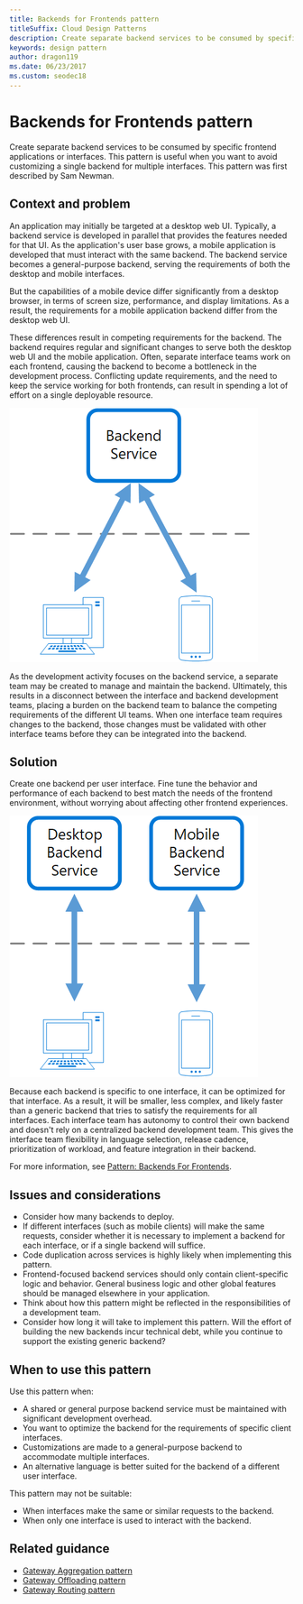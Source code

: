 ```yaml
---
title: Backends for Frontends pattern
titleSuffix: Cloud Design Patterns
description: Create separate backend services to be consumed by specific frontend applications or interfaces.
keywords: design pattern
author: dragon119
ms.date: 06/23/2017
ms.custom: seodec18
---
```


# Backends for Frontends pattern

Create separate backend services to be consumed by specific frontend applications or interfaces. This pattern is useful when you want to avoid customizing a single backend for multiple interfaces. This pattern was first described by Sam Newman.

## Context and problem

An application may initially be targeted at a desktop web UI. Typically, a backend service is developed in parallel that provides the features needed for that UI. As the application's user base grows, a mobile application is developed that must interact with the same backend. The backend service becomes a general-purpose backend, serving the requirements of both the desktop and mobile interfaces.

But the capabilities of a mobile device differ significantly from a desktop browser, in terms of screen size, performance, and display limitations. As a result, the requirements for a mobile application backend differ from the desktop web UI.

These differences result in competing requirements for the backend. The backend requires regular and significant changes to serve both the desktop web UI and the mobile application. Often, separate interface teams work on each frontend, causing the backend to become a bottleneck in the development process. Conflicting update requirements, and the need to keep the service working for both frontends, can result in spending a lot of effort on a single deployable resource.

![Context-and-problem diagram of the Backends for Frontends pattern](./_images/backend-for-frontend.png)

As the development activity focuses on the backend service, a separate team may be created to manage and maintain the backend. Ultimately, this results in a disconnect between the interface and backend development teams, placing a burden on the backend team to balance the competing requirements of the different UI teams. When one interface team requires changes to the backend, those changes must be validated with other interface teams before they can be integrated into the backend.

## Solution

Create one backend per user interface. Fine tune the behavior and performance of each backend to best match the needs of the frontend environment, without worrying about affecting other frontend experiences.

![Diagram of the Backends for Frontends pattern](./_images/backend-for-frontend-example.png)

Because each backend is specific to one interface, it can be optimized for that interface. As a result, it will be smaller, less complex, and likely faster than a generic backend that tries to satisfy the requirements for all interfaces. Each interface team has autonomy to control their own backend and doesn't rely on a centralized backend development team. This gives the interface team flexibility in language selection, release cadence, prioritization of workload, and feature integration in their backend.

For more information, see [Pattern: Backends For Frontends](https://samnewman.io/patterns/architectural/bff/).

## Issues and considerations

- Consider how many backends to deploy.
- If different interfaces (such as mobile clients) will make the same requests, consider whether it is necessary to implement a backend for each interface, or if a single backend will suffice.
- Code duplication across services is highly likely when implementing this pattern.
- Frontend-focused backend services should only contain client-specific logic and behavior. General business logic and other global features should be managed elsewhere in your application.
- Think about how this pattern might be reflected in the responsibilities of a development team.
- Consider how long it will take to implement this pattern. Will the effort of building the new backends incur technical debt, while you continue to support the existing generic backend?

## When to use this pattern

Use this pattern when:

- A shared or general purpose backend service must be maintained with significant development overhead.
- You want to optimize the backend for the requirements of specific client interfaces.
- Customizations are made to a general-purpose backend to accommodate multiple interfaces.
- An alternative language is better suited for the backend of a different user interface.

This pattern may not be suitable:

- When interfaces make the same or similar requests to the backend.
- When only one interface is used to interact with the backend.

## Related guidance

- [Gateway Aggregation pattern](./gateway-aggregation.md)
- [Gateway Offloading pattern](./gateway-offloading.md)
- [Gateway Routing pattern](./gateway-routing.md)
